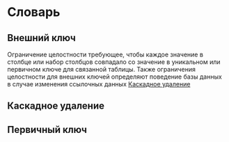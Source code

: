 # Словарь

## Внешний ключ

Ограничение целостности требующее, чтобы каждое значение в столбце или набор столбцов совпадало со значение в уникальном или первичном ключе для связанной таблицы. Также ограничения целостности для внешних ключей определяют поведение базы данных в случае изменения ссылочных данных [Каскадное удаление](#Каскадное%20удаление)

## Каскадное удаление

## Первичный ключ
